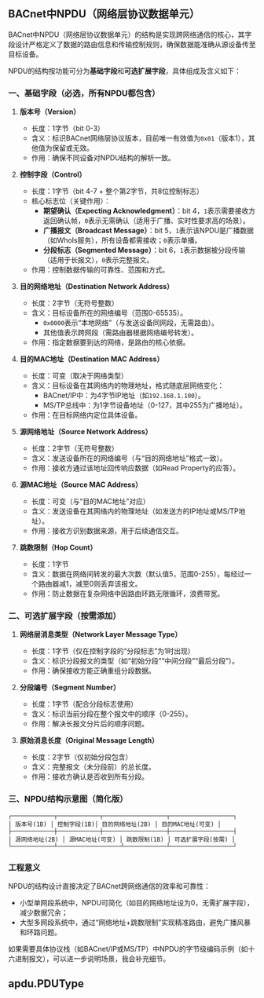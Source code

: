 ## BACnet中NPDU（网络层协议数据单元）

BACnet中NPDU（网络层协议数据单元）的结构是实现跨网络通信的核心，其字段设计严格定义了数据的路由信息和传输控制规则，确保数据能准确从源设备传至目标设备。

NPDU的结构按功能可分为**基础字段**和**可选扩展字段**，具体组成及含义如下：


### 一、基础字段（必选，所有NPDU都包含）
1. **版本号（Version）**
    - 长度：1字节（bit 0-3）
    - 含义：标识BACnet网络层协议版本，目前唯一有效值为`0x01`（版本1），其他值为保留或无效。
    - 作用：确保不同设备对NPDU结构的解析一致。

2. **控制字段（Control）**
    - 长度：1字节（bit 4-7 + 整个第2字节，共8位控制标志）
    - 核心标志位（关键作用）：
        - **期望确认（Expecting Acknowledgment）**：bit 4，`1`表示需要接收方返回确认帧，`0`表示无需确认（适用于广播、实时性要求高的场景）。
        - **广播报文（Broadcast Message）**：bit 5，`1`表示该NPDU是广播数据（如WhoIs服务），所有设备都需接收；`0`表示单播。
        - **分段标志（Segmented Message）**：bit 6，`1`表示数据被分段传输（适用于长报文），`0`表示完整报文。
    - 作用：控制数据传输的可靠性、范围和方式。

3. **目的网络地址（Destination Network Address）**
    - 长度：2字节（无符号整数）
    - 含义：目标设备所在的网络编号（范围0-65535）。
        - `0x0000`表示“本地网络”（与发送设备同网段，无需路由）。
        - 其他值表示跨网段（需路由器根据网络编号转发）。
    - 作用：指定数据要到达的网络，是路由的核心依据。

4. **目的MAC地址（Destination MAC Address）**
    - 长度：可变（取决于网络类型）
    - 含义：目标设备在其网络内的物理地址，格式随底层网络变化：
        - BACnet/IP中：为4字节IP地址（如`192.168.1.100`）。
        - MS/TP总线中：为1字节设备地址（0-127，其中255为广播地址）。
    - 作用：在目标网络内定位具体设备。

5. **源网络地址（Source Network Address）**
    - 长度：2字节（无符号整数）
    - 含义：发送设备所在的网络编号（与“目的网络地址”格式一致）。
    - 作用：接收方通过该地址回传响应数据（如Read Property的应答）。

6. **源MAC地址（Source MAC Address）**
    - 长度：可变（与“目的MAC地址”对应）
    - 含义：发送设备在其网络内的物理地址（如发送方的IP地址或MS/TP地址）。
    - 作用：接收方识别数据来源，用于后续通信交互。

7. **跳数限制（Hop Count）**
    - 长度：1字节
    - 含义：数据在网络间转发的最大次数（默认值5，范围0-255），每经过一个路由器减1，减至0则丢弃该报文。
    - 作用：防止数据在复杂网络中因路由环路无限循环，浪费带宽。


### 二、可选扩展字段（按需添加）
1. **网络层消息类型（Network Layer Message Type）**
    - 长度：1字节（仅在控制字段的“分段标志”为1时出现）
    - 含义：标识分段报文的类型（如“初始分段”“中间分段”“最后分段”）。
    - 作用：确保接收方能正确重组分段数据。

2. **分段编号（Segment Number）**
    - 长度：1字节（配合分段标志使用）
    - 含义：标识当前分段在整个报文中的顺序（0-255）。
    - 作用：解决长报文分片后的顺序问题。

3. **原始消息长度（Original Message Length）**
    - 长度：2字节（仅初始分段包含）
    - 含义：完整报文（未分段前）的总长度。
    - 作用：接收方确认是否收到所有分段。


### 三、NPDU结构示意图（简化版）
```
┌────────────┬────────────┬──────────────────┬──────────────────┐
│ 版本号(1B) │ 控制字段(1B)│ 目的网络地址(2B) │ 目的MAC地址(可变) │
├────────────┼────────────┼──────────────────┼──────────────────┤
│ 源网络地址(2B) │ 源MAC地址(可变) │ 跳数限制(1B) │ 可选扩展字段(按需) │
└────────────┴──────────────────┴────────────┴──────────────────┘
```


### 工程意义
NPDU的结构设计直接决定了BACnet跨网络通信的效率和可靠性：
- 小型单网段系统中，NPDU可简化（如目的网络地址设为0，无需扩展字段），减少数据冗余；
- 大型多网段系统中，通过“网络地址+跳数限制”实现精准路由，避免广播风暴和环路问题。

如果需要具体协议栈（如BACnet/IP或MS/TP）中NPDU的字节级编码示例（如十六进制报文），可以进一步说明场景，我会补充细节。



## apdu.PDUType

